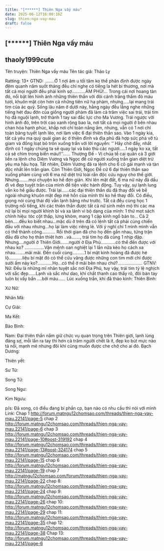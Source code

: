 ```yaml
---
title: "[******] Thiên Nga vấy máu"
date: 2025-06-12T16:00:16Z
slug: thien-nga-vay-mau
draft: false
---
```


## [******] Thiên Nga vấy máu

## thaoly1999cute

Tên truyện: Thiên Nga vấy máu
Tên tác giả: Thảo Ly
 
 
 
Ratting: 13+
GTND:
……..Ở 1 nơi âm u tối tăm ko thể phân định được ngày đêm quanh năm suốt tháng đều chỉ nghe có tiếng la hét bi thương, nơi mà tất cả mọi người đều phải kinh sợ………..ÂM PHỦ!...
Trong cái nơi hoang tàn đó, nổi bật lên hình ảnh những thiên thần với đôi cánh trắng thấm đỏ máu tươi, khuôn mặt còn hơn cả những tiên nữ hạ phàm, nhưng…..lại mang trái tim của ác quỷ. Sống lâu năm ở dưới này, hằng ngày đều lắng nghe những tiếng hét đau đớn của giống người phàm đã làm cả trăm việc sai trái, trái tim họ đã nguội lạnh, trở thành 1 tay sai đắc lực cho Ma Vương.
Trái ngược với hình ảnh đó, trên trời cao xanh rộng bao la, nơi tất cả mọi người ở bên nhau chan hòa hạnh phúc, khắp nơi chỉ toàn nắng ấm, nhưng, vẫn có 1 nơi chỉ toàn băng tuyết lạnh lẽo, nơi làm việc 6 đại thiên thần sao. 
Vào 1 ngày kia, tất cả yêu ma quỷ quái gian ác ở thiên đình và địa phủ đã hợp sức phá vỡ tù giam và đồng loạt bỏ trốn xuống trần với lời nguyền: ‘’ Hãy chờ đấy, nhất định có 1 ngày chúng ta sẽ quay lại và báo thù các ngươi…..1 ngày ko xa, tất cả sẽ chìm trong biển máu!!’’……
Thượng Đế - Vị chúa tể cai quản cả 3 giới liền ra lệnh cho Diêm Vương và Ngọc đế cử người xuống trần gian diệt trừ yêu ma hậu họa.
Tất nhiên, Diêm Vương đã ra lệnh cho 6 cô gái mạnh và tàn độc nhất lên trần gian. Còn Thiên Giới, Ngọc Đế cử 6 đại thiên thần sao xuống phàm cùng với 6 ma nữ diệt trừ loài rắn độc cứu nguy cho thế giới.
Nhưng……..mọi chuyện ko hề đơn giản. Khi lên mặt đất, 6 ma nữ này đã dấu đi vẻ đẹp tuyệt trần của mình để tiện việc hành động. Tuy vậy, sự lạnh lung vẫn ko hề giấu được.
Trái lại……các đại thiên thần dù đã thay đổi vẻ bề ngoài nhưng khuôn mặt đẹp mê hồn của mình thì ko hề thay đổi. Có điều, giọng nói cùng thái độ vẫn lạnh băng như trước.
Tất cả đều cùng học 1 trường nổi tiếng, khi các thiên thần được tất cả nữ sinh mến mộ thì các ma nữ lại bị mọi người khinh bỉ và xa lánh vì bộ dạng của mình: 1 thứ mọt sách chính hiệu: tóc cột thấp, lưng khòm, mang 1 cặp kính ngố bản to…
Cả 2 bên…..đều ko biết nhau…mặc dù ở trên đã có lệnh tất cả phải cùng chiến đấu với nhau nhưng…họ lại làm việc riêng lẻ. Với ý nghĩ chỉ 1 mình mình vẫn có thể thành công………..
Rồi thời gian đã cho họ đến gần nhau, từng trận đấu đã cho họ thân thiêt hơn ..và……., trái tim họ đã cùng 1 nhịp đập. Nhưng….người ở Thiên Giới…….người ở Địa Phủ…………có thể đến được với nhau ko? …………….Vận mệnh oan nghiệt lại 1 lần nữa kéo họ cách xa nhau……..mãi mãi. Đến cuối cùng……….1 bí mật kinh hoàng đã được hé lộ………..liệu bí mật đó có thể cứu vãng được những con tim mới chỉ được sưởi ấm này ko?............Họ…có thể ở mãi bên nhau chứ?....................
GTNV:
Nữ: Đều là những mĩ nhân tuyệt sắc nơi Địa Phủ, tuy vậy, trái tim tỷ lệ nghịch với sắc đẹp……Lạnh và sắc như dao, khí chất thanh cao thấy rõ, đôi bàn tay luôn bị vấy bẩn ….bởi máu……
Lúc xuống trần, khi đã tháo kính:
Thiên Bình:
 

 
Xử Nữ:

Nhân Mã:
 

 
Cự Giải:
 

Ma Kết:
 
 

Bảo Bình:

Nam: Đại thiên thần nắm giữ chức vụ quan trọng trên Thiên giới, lạnh lùng đáng sợ, mỗi lần ra tay thì hơn cả trăm người chết là ít, đẹp ko bút mực nào tả nổi, mạnh mẽ nhưng đôi khi cũng muốn được che chở cho ai đó.
Bạch Dương:
 

 
Thiên yết:

Sư Tử:

Song Tử:

 
Song Ngư:
 

Kim Ngưu:
 

p/s: Đã xong, có điều đang bí phần cp, bạn nào có nhu cầu thì nói với mình 
Link: 
Chap 1 http://forum.matngu12chomsao.com/threads/thien-nga-vay-mau.22141/page-5
chap 2 http://forum.matngu12chomsao.com/threads/thien-nga-vay-mau.22141/page-6
chap 3 http://forum.matngu12chomsao.com/threads/thien-nga-vay-mau.22141/page-10#post-319192
chap 4 http://forum.matngu12chomsao.com/threads/thien-nga-vay-mau.22141/page-13#post-324174
chap 5 http://forum.matngu12chomsao.com/threads/thien-nga-vay-mau.22141/page-15
chap 6 http://forum.matngu12chomsao.com/threads/thien-nga-vay-mau.22141/page-19
chap 7 http://matngu12chomsao.com/forum/threads/thien-nga-vay-mau.22141/page-22
chap 8: http://forum.matngu12chomsao.com/threads/thien-nga-vay-mau.22141/page-24
chap 9: http://forum.matngu12chomsao.com/threads/thien-nga-vay-mau.22141/page-26
chap 10: http://forum.matngu12chomsao.com/threads/thien-nga-vay-mau.22141/page-29
chap 11: http://forum.matngu12chomsao.com/threads/thien-nga-vay-mau.22141/page-35
chap 12: http://forum.matngu12chomsao.com/threads/thien-nga-vay-mau.22141/page-38 
Chap 13: http://forum.matngu12chomsao.com/threads/thien-nga-vay-mau.22141/page-6